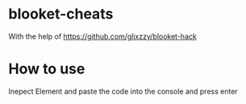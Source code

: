 # blooket-cheats
With the help of https://github.com/glixzzy/blooket-hack
# How to use
Inepect Element and paste the code into the console and press enter
